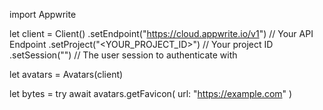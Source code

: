import Appwrite

let client = Client()
    .setEndpoint("https://cloud.appwrite.io/v1") // Your API Endpoint
    .setProject("&lt;YOUR_PROJECT_ID&gt;") // Your project ID
    .setSession("") // The user session to authenticate with

let avatars = Avatars(client)

let bytes = try await avatars.getFavicon(
    url: "https://example.com"
)

